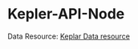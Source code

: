 # Kepler-API-Node
Data Resource: [Keplar Data resource](https://exoplanetarchive.ipac.caltech.edu/cgi-bin/TblView/nph-tblView?app=ExoTbls&config=cumulative)

